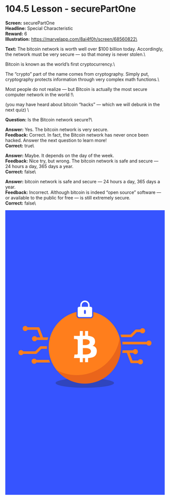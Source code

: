 # 104.5 Lesson - securePartOne

**Screen:** securePartOne\
**Headline:** Special Characteristic\
**Reward:** 6\
**Illustration:** https://marvelapp.com/8ai4f0h/screen/68560822\

**Text:** The bitcoin network is worth well over $100 billion today. Accordingly, the network must be very secure — so that money is never stolen.\


Bitcoin is known as the world’s first cryptocurrency.\


The “crypto” part of the name comes from cryptography. Simply put, cryptography protects information through very complex math functions.\


Most people do not realize — but Bitcoin is actually the most secure computer network in the world !\


(you may have heard about bitcoin “hacks” — which we will debunk in the next quiz)
\

**Question:** Is the Bitcoin network secure?\

**Answer:** Yes. The bitcoin network is very secure.\
**Feedback:** Correct. In fact, the Bitcoin network has never once been hacked. Answer the next question to learn more!\
**Correct:** true\

**Answer:** Maybe. It depends on the day of the week.\
**Feedback:** Nice try, but wrong. The bitcoin network is safe and secure — 24 hours a day, 365 days a year.\
**Correct:** false\

**Answer:** bitcoin network is safe and secure — 24 hours a day, 365 days a year.\
**Feedback:** Incorrect. Although bitcoin is indeed “open source” software — or available to the public for free — is still extremely secure.\
**Correct:** false\


![](<../.gitbook/assets/image (9).png>)

